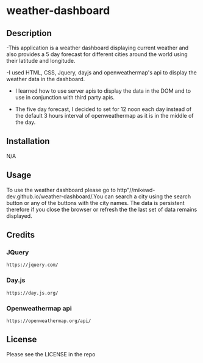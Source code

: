 # weather-dashboard

## Description

-This application is a weather dashboard displaying current weather and also provides a 5 day forecast for different cities around the world using their latitude and longitude.

-I used HTML, CSS, Jquery, dayjs and openweathermap's api to display the weather data in the dashboard.

- I learned how to use server apis to display the data in the DOM and to use in conjunction with third party apis.

- The five day forecast,  I decided to set for 12 noon each day instead of the default 3 hours interval of openweathermap as it is in the middle of the day.

## Installation

N/A

## Usage

To use the weather dashboard please go to http"//mikewd-dev.github.io/weather-dashboard/.You can search a city using the search button or any of the buttons with the city names. The data is persistent therefore if you close the browser or refresh the the last set of data remains displayed.

## Credits

### JQuery
    https://jquery.com/

### Day.js
    https://day.js.org/

### Openweathermap api
    https://openweathermap.org/api/

## License

Please see the LICENSE in the repo